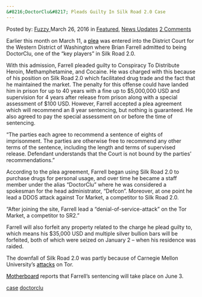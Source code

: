 ```yaml
---
&#8216;DoctorClu&#8217; Pleads Guilty In Silk Road 2.0 Case
---
```

<article class="post-listing post-13575 post type-post status-publish format-standard has-post-thumbnail hentry tag-case tag-doctorclu tag-guilty tag-pleads tag-road tag-silk">
    <div class="post-inner">
        <span>Posted by: <a href="https://www.deepdotweb.com/author/fuzzy/" title="">Fuzzy </a></span>
    <span>March 26, 2016</span>
    <span>in <a href="https://www.deepdotweb.com/category/deepdot-news/" rel="category tag">Featured</a>, <a href="https://www.deepdotweb.com/category/news-updates/" rel="category tag">News Updates</a></span>
    <span><a href="https://www.deepdotweb.com/2016/03/26/doctorclu-pleads-guilty-silk-road-2-0-case/#comments">2 Comments</a></span>
    </p>
    <div class="clear"></div>
    <div class="entry">
    <p class="Standard">Earlier this month on March 11, a <a href="https://media.scmagazine.com/documents/220/brian_farrell_54789.pdf"><span style="color: windowtext; text-decoration: none; text-underline: none;">plea</span></a> was entered into the District Court for the Western District of Washington where Brian Farrell admitted to being DoctorClu, one of the “key players” in Silk Road 2.0.</p>
    <p class="Standard">With this admission, Farrell pleaded guilty to Conspiracy To Distribute Heroin, Methamphetamine, and Cocaine. He was charged with this because of his position on Silk Road 2.0 which facilitated drug trade and the fact that he maintained the market. The penalty for this offense could have landed him in prison for up to 40 years with a fine up to $5,000,000 USD and supervision for 4 years after release from prison along with a special assessment of $100 USD. However, Farrell accepted a plea agreement which will recommend an 8 year sentencing, but nothing is guaranteed. He also agreed to pay the special assessment on or before the time of sentencing.</p>
    <p class="Standard">“The parties each agree to recommend a sentence of eights of imprisonment. The parties are otherwise free to recommend any other terms of the sentence, including the length and terms of supervised release. Defendant understands that the Court is not bound by the parties&#8217; recommendations.”</p>
    <p class="Standard">According to the plea agreement, Farrell began using Silk Road 2.0 to purchase drugs for personal usage, and over time he became a staff member under the alias “DoctorClu” where he was considered a spokesman for the head administrator, “Defcon”. Moreover, at one point he lead a DDOS attack against Tor Market, a competitor to Silk Road 2.0.</p>
    <p class="Standard">“After joining the site, Farrell lead a “denial-of-service-attack” on the Tor Market, a competitor to SR2.”</p>
    <p class="Standard">Farrell will also forfeit any property related to the charge he plead guilty to, which means his $35,000 USD and multiple silver bullion bars will be forfeited, both of which were seized on January 2 – when his residence was raided.</p>
    <p class="Standard">The downfall of Silk Road 2.0 was partly because of Carnegie Mellon University&#8217;s <a href="https://www.deepdotweb.com/2016/02/28/court-documents-confirm-cmu-paid-by-government-in-tor-attacks/"><span style="color: windowtext; text-decoration: none; text-underline: none;">attacks</span></a> on Tor.</p>
    <p class="Standard"><a href="https://motherboard.vice.com/read/silk-road-20-right-hand-man-pleads-guilty"><span style="color: windowtext; text-decoration: none; text-underline: none;">Motherboard</span></a> reports that Farrell&#8217;s sentencing will take place on June 3.</p>
    </div>
     <a href="https://www.deepdotweb.com/tag/case/" rel="tag">case</a> <a href="https://www.deepdotweb.com/tag/doctorclu/" rel="tag">doctorclu</a>   </span> <span style="display:none" class="updated">2016-03-26</span>
    <div style="display:none" class="vcard author" itemprop="author" itemscope itemtype="http://schema.org/Person"><strong class="fn" itemprop="name"><a href="https://www.deepdotweb.com/author/fuzzy/" title="Posts by Fuzzy" rel="author">Fuzzy</a></strong></div>
    </div>
</article>

